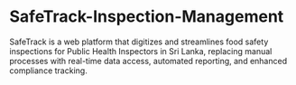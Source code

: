 # SafeTrack-Inspection-Management
SafeTrack is a web platform that digitizes and streamlines food safety inspections for Public Health Inspectors in Sri Lanka, replacing manual processes with real-time data access, automated reporting, and enhanced compliance tracking.
